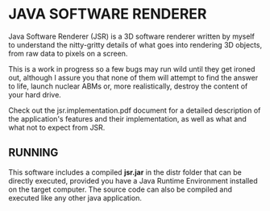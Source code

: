 JAVA SOFTWARE RENDERER
======================

Java Software Renderer (JSR) is a 3D software renderer written by
myself to understand the nitty-gritty details of what goes into
rendering 3D objects, from raw data to pixels on a screen.

This is a work in progress so a few bugs may run wild until they get
ironed out, although I assure you that none of them will attempt to find the
answer to life, launch nuclear ABMs or, more realistically, destroy the
content of your hard drive.

Check out the jsr.implementation.pdf document for a detailed
description of the application's features and their implementation, as
well as what and what not to expect from JSR.


RUNNING
-------
This software includes a compiled __jsr.jar__ in the distr folder that can be directly
executed, provided you have a Java Runtime Environment installed on the target computer.
The source code can also be compiled and executed like any other java application.
